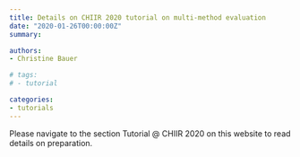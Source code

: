 ```yaml
---
title: Details on CHIIR 2020 tutorial on multi-method evaluation
date: "2020-01-26T00:00:00Z"
summary:

authors:
- Christine Bauer 

# tags:
# - tutorial

categories:
- tutorials
---
```


Please navigate to the section Tutorial @ CHIIR 2020 on this website to read details on preparation.
